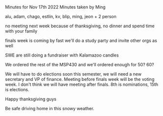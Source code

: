 Minutes for Nov 17th 2022
Minutes taken by Ming

alu, adam, chago, estlin, kv, blip, ming, jeon + 2 person

no meeting next week because of thanksgiving, no dinner and spend time with your family

finals week is coming by fast
we'll do a study party and invite other orgs as well

SWE are still doing a fundraiser with Kalamazoo candles

We ordered the rest of the MSP430 and we'll ordered enough for 50? 60?

We will have to do elections soon this semester, we will need a new secretary and VP of finance. Meeting before finals week will be the voting week. I don't think we will have meeting after finals. 8th is nominations, 15th is elections.

Happy thanksgiving guys 

Be safe driving home in this snowy weather. 